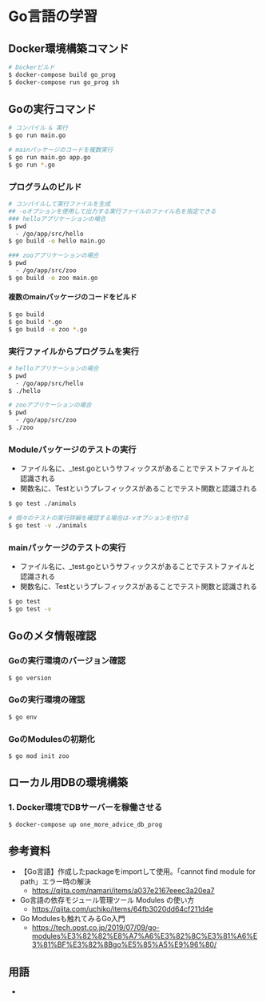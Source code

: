 # Go言語の学習

## Docker環境構築コマンド
```sh
# Dockerビルド
$ docker-compose build go_prog
$ docker-compose run go_prog sh
```

## Goの実行コマンド
```sh
# コンパイル & 実行
$ go run main.go

# mainパッケージのコードを複数実行
$ go run main.go app.go
$ go run *.go
```


### プログラムのビルド
```sh
# コンパイルして実行ファイルを生成
## -oオプションを使用して出力する実行ファイルのファイル名を指定できる
### helloアプリケーションの場合
$ pwd
  - /go/app/src/hello
$ go build -o hello main.go

### zooアプリケーションの場合
$ pwd
  - /go/app/src/zoo
$ go build -o zoo main.go
```
#### 複数のmainパッケージのコードをビルド
```sh
$ go build
$ go build *.go
$ go build -o zoo *.go
```


### 実行ファイルからプログラムを実行
```sh
# helloアプリケーションの場合
$ pwd
  - /go/app/src/hello
$ ./hello

# zooアプリケーションの場合
$ pwd
  - /go/app/src/zoo
$ ./zoo
```

### Moduleパッケージのテストの実行 
- ファイル名に、_test.goというサフィックスがあることでテストファイルと認識される
- 関数名に、Testというプレフィックスがあることでテスト関数と認識される
```sh
$ go test ./animals

# 個々のテストの実行詳細を確認する場合は-vオプションを付ける
$ go test -v ./animals
```

### mainパッケージのテストの実行
- ファイル名に、_test.goというサフィックスがあることでテストファイルと認識される
- 関数名に、Testというプレフィックスがあることでテスト関数と認識される
```sh
$ go test
$ go test -v
```

## Goのメタ情報確認
### Goの実行環境のバージョン確認
```sh
$ go version
```

### Goの実行環境の確認
```sh
$ go env
```

### GoのModulesの初期化
```
$ go mod init zoo
```

## ローカル用DBの環境構築
### 1. Docker環境でDBサーバーを稼働させる
```
$ docker-compose up one_more_advice_db_prog
```

## 参考資料
  - 【Go言語】作成したpackageをimportして使用。「cannot find module for path」エラー時の解決
    - https://qiita.com/namari/items/a037e2167eeec3a20ea7
  - Go言語の依存モジュール管理ツール Modules の使い方
    - https://qiita.com/uchiko/items/64fb3020dd64cf211d4e
  - Go Modulesも触れてみるGo入門
    - https://tech.opst.co.jp/2019/07/09/go-modules%E3%82%82%E8%A7%A6%E3%82%8C%E3%81%A6%E3%81%BF%E3%82%8Bgo%E5%85%A5%E9%96%80/
## 用語
  - 
